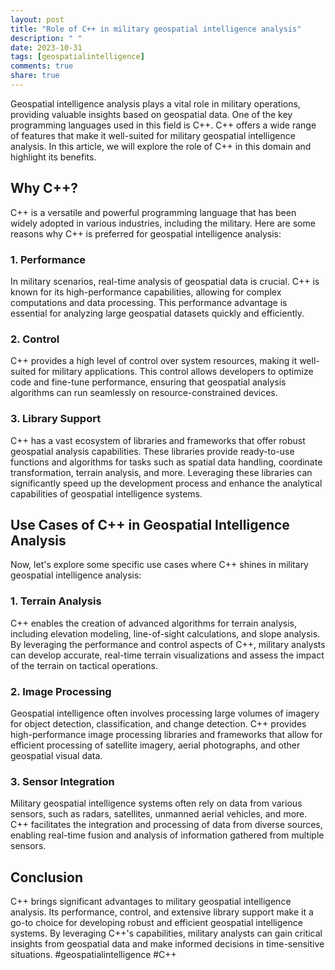 ```yaml
---
layout: post
title: "Role of C++ in military geospatial intelligence analysis"
description: " "
date: 2023-10-31
tags: [geospatialintelligence]
comments: true
share: true
---
```


Geospatial intelligence analysis plays a vital role in military operations, providing valuable insights based on geospatial data. One of the key programming languages used in this field is C++. C++ offers a wide range of features that make it well-suited for military geospatial intelligence analysis. In this article, we will explore the role of C++ in this domain and highlight its benefits.

## Why C++?

C++ is a versatile and powerful programming language that has been widely adopted in various industries, including the military. Here are some reasons why C++ is preferred for geospatial intelligence analysis:

### 1. Performance
In military scenarios, real-time analysis of geospatial data is crucial. C++ is known for its high-performance capabilities, allowing for complex computations and data processing. This performance advantage is essential for analyzing large geospatial datasets quickly and efficiently.

### 2. Control
C++ provides a high level of control over system resources, making it well-suited for military applications. This control allows developers to optimize code and fine-tune performance, ensuring that geospatial analysis algorithms can run seamlessly on resource-constrained devices.

### 3. Library Support
C++ has a vast ecosystem of libraries and frameworks that offer robust geospatial analysis capabilities. These libraries provide ready-to-use functions and algorithms for tasks such as spatial data handling, coordinate transformation, terrain analysis, and more. Leveraging these libraries can significantly speed up the development process and enhance the analytical capabilities of geospatial intelligence systems.

## Use Cases of C++ in Geospatial Intelligence Analysis

Now, let's explore some specific use cases where C++ shines in military geospatial intelligence analysis:

### 1. Terrain Analysis
C++ enables the creation of advanced algorithms for terrain analysis, including elevation modeling, line-of-sight calculations, and slope analysis. By leveraging the performance and control aspects of C++, military analysts can develop accurate, real-time terrain visualizations and assess the impact of the terrain on tactical operations.

### 2. Image Processing
Geospatial intelligence often involves processing large volumes of imagery for object detection, classification, and change detection. C++ provides high-performance image processing libraries and frameworks that allow for efficient processing of satellite imagery, aerial photographs, and other geospatial visual data.

### 3. Sensor Integration
Military geospatial intelligence systems often rely on data from various sensors, such as radars, satellites, unmanned aerial vehicles, and more. C++ facilitates the integration and processing of data from diverse sources, enabling real-time fusion and analysis of information gathered from multiple sensors.

## Conclusion

C++ brings significant advantages to military geospatial intelligence analysis. Its performance, control, and extensive library support make it a go-to choice for developing robust and efficient geospatial intelligence systems. By leveraging C++'s capabilities, military analysts can gain critical insights from geospatial data and make informed decisions in time-sensitive situations. #geospatialintelligence #C++